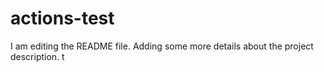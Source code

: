 # actions-test
I am editing the README file. Adding some more details about the project description.
t
